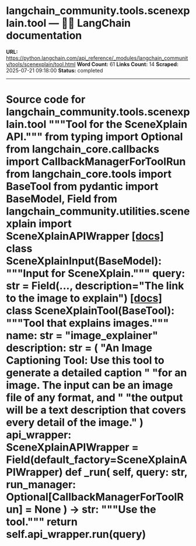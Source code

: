 # langchain_community.tools.scenexplain.tool — 🦜🔗 LangChain  documentation

**URL:** https://python.langchain.com/api_reference/_modules/langchain_community/tools/scenexplain/tool.html
**Word Count:** 61
**Links Count:** 14
**Scraped:** 2025-07-21 09:18:00
**Status:** completed

---

# Source code for langchain\_community.tools.scenexplain.tool               """Tool for the SceneXplain API."""          from typing import Optional          from langchain_core.callbacks import CallbackManagerForToolRun     from langchain_core.tools import BaseTool     from pydantic import BaseModel, Field          from langchain_community.utilities.scenexplain import SceneXplainAPIWrapper                              [[docs]](https://python.langchain.com/api_reference/community/tools/langchain_community.tools.scenexplain.tool.SceneXplainInput.html#langchain_community.tools.scenexplain.tool.SceneXplainInput)     class SceneXplainInput(BaseModel):         """Input for SceneXplain."""              query: str = Field(..., description="The link to the image to explain")                                             [[docs]](https://python.langchain.com/api_reference/community/tools/langchain_community.tools.scenexplain.tool.SceneXplainTool.html#langchain_community.tools.scenexplain.tool.SceneXplainTool)     class SceneXplainTool(BaseTool):         """Tool that explains images."""              name: str = "image_explainer"         description: str = (             "An Image Captioning Tool: Use this tool to generate a detailed caption "             "for an image. The input can be an image file of any format, and "             "the output will be a text description that covers every detail of the image."         )         api_wrapper: SceneXplainAPIWrapper = Field(default_factory=SceneXplainAPIWrapper)              def _run(             self, query: str, run_manager: Optional[CallbackManagerForToolRun] = None         ) -> str:             """Use the tool."""             return self.api_wrapper.run(query)